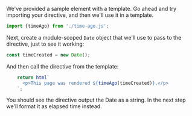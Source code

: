 We've provided a sample element with a template. Go ahead and try importing your
directive, and then we'll use it in a template.

```ts
import {timeAgo} from './time-ago.js';
```

Next, create a module-scoped `Date` object that we'll use to pass to the
directive, just to see it working:

```ts
const timeCreated = new Date();
```

And then call the directive from the template:

```ts
    return html`
      <p>This page was rendered ${timeAgo(timeCreated)}.</p>
    `;
```

You should see the directive output the Date as a string. In the next
step we'll format it as elapsed time instead.
